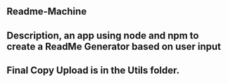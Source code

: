 ## Readme-Machine

## Description, an app using node and npm to create a ReadMe Generator based on user input

## Final Copy Upload is in the Utils folder.
